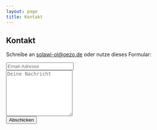 ```yaml
---
layout: page
title: Kontakt
---
```


## Kontakt
Schreibe an [solawi-ol@oezo.de](mailto:solawi-ol@oezo.de) oder nutze dieses Formular:

<form action="http://pooleapp.com/stash/0138a7ca-5a89-43f9-9de1-efd13e8f57b8/" method="post">
	<div class="form-group">
	  	<input type="hidden" name="redirect_to" value="/kontakt_danke/" />  
	    <input type="email" name="email" class="form-control" placeholder="Email-Adresse">
  	</div>
	<div class="form-group">
    	<textarea name="message" class="form-control" rows="8" placeholder="Deine Nachricht"></textarea>
	</div>
	<div class="form-group">
		<button type="submit" class="btn btn-success">Abschicken</button>
    </div>
</form>

